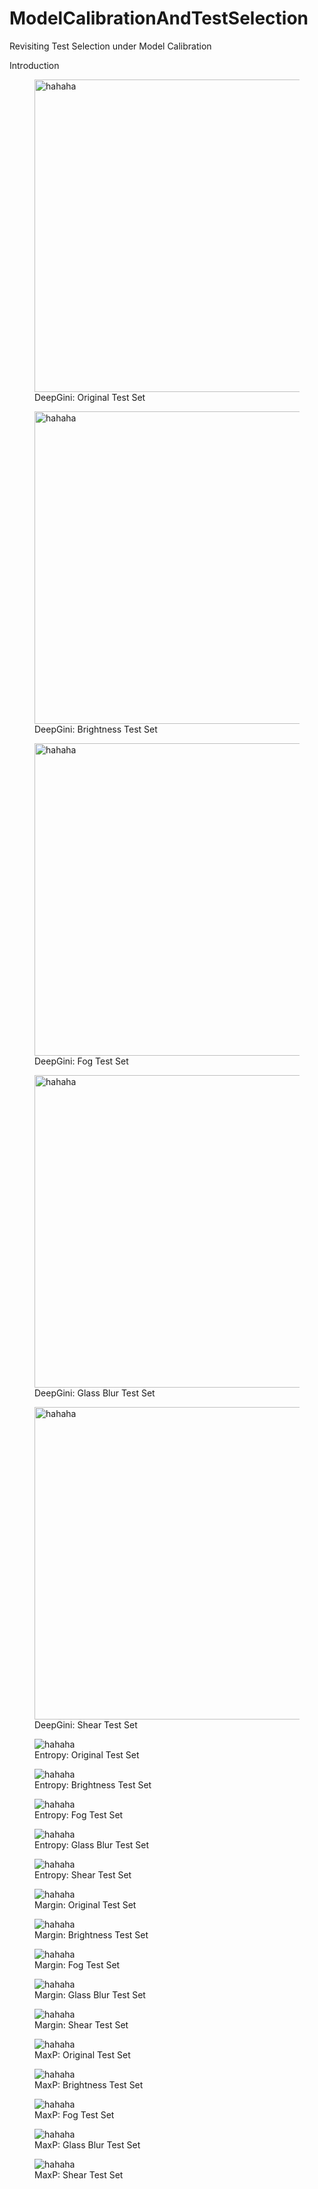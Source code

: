 # ModelCalibrationAndTestSelection
Revisiting Test Selection under Model Calibration

Introduction

<figure>
  <img src=./images/DeepGini_original_viewlevel.png  alt="hahaha", width="500", height="500"> 
  <figcaption>DeepGini: Original Test Set</figcaption>
</figure>

<figure>
  <img src=./images/DeepGini_brightness_viewlevel.png  alt="hahaha" width="500" height="500">
  <figcaption>DeepGini: Brightness Test Set</figcaption>
</figure>

<figure>
  <img src=./images/DeepGini_fog_viewlevel.png  alt="hahaha" width="500" height="500">
  <figcaption>DeepGini: Fog Test Set</figcaption>
</figure>

<figure>
  <img src=./images/DeepGini_glass_blur_viewlevel.png  alt="hahaha" width="500" height="500">
  <figcaption>DeepGini: Glass Blur Test Set</figcaption>
</figure>

<figure>
  <img src=./images/DeepGini_shear_viewlevel.png  alt="hahaha" width="500" height="500">
  <figcaption>DeepGini: Shear Test Set</figcaption>
</figure>

<figure>
  <img src=./images/Entropy_original_viewlevel.png  alt="hahaha"> 
  <figcaption>Entropy: Original Test Set</figcaption>
</figure>

<figure>
  <img src=./images/Entropy_brightness_viewlevel.png  alt="hahaha"> 
  <figcaption>Entropy: Brightness Test Set</figcaption>
</figure>

<figure>
  <img src=./images/Entropy_fog_viewlevel.png  alt="hahaha"> 
  <figcaption>Entropy: Fog Test Set</figcaption>
</figure>

<figure>
  <img src=./images/Entropy_glass_blur_viewlevel.png  alt="hahaha"> 
  <figcaption>Entropy: Glass Blur Test Set</figcaption>
</figure>

<figure>
  <img src=./images/Entropy_shear_viewlevel.png  alt="hahaha"> 
  <figcaption>Entropy: Shear Test Set</figcaption>
</figure>

<figure>
  <img src=./images/Margin_original_viewlevel.png  alt="hahaha"> 
  <figcaption>Margin: Original Test Set</figcaption>
</figure>

<figure>
  <img src=./images/Margin_brightness_viewlevel.png  alt="hahaha"> 
  <figcaption>Margin: Brightness Test Set</figcaption>
</figure>

<figure>
  <img src=./images/Margin_fog_viewlevel.png  alt="hahaha"> 
  <figcaption>Margin: Fog Test Set</figcaption>
</figure>

<figure>
  <img src=./images/Margin_glass_blur_viewlevel.png  alt="hahaha"> 
  <figcaption>Margin: Glass Blur Test Set</figcaption>
</figure>

<figure>
  <img src=./images/Margin_shear_viewlevel.png  alt="hahaha"> 
  <figcaption>Margin: Shear Test Set</figcaption>
</figure>

<figure>
  <img src=./images/MaxP_original_viewlevel.png  alt="hahaha"> 
  <figcaption>MaxP: Original Test Set</figcaption>
</figure>

<figure>
  <img src=./images/MaxP_brightness_viewlevel.png  alt="hahaha"> 
  <figcaption>MaxP: Brightness Test Set</figcaption>
</figure>

<figure>
  <img src=./images/MaxP_fog_viewlevel.png  alt="hahaha"> 
  <figcaption>MaxP: Fog Test Set</figcaption>
</figure>

<figure>
  <img src=./images/MaxP_glass_blur_viewlevel.png  alt="hahaha"> 
  <figcaption>MaxP: Glass Blur Test Set</figcaption>
</figure>

<figure>
  <img src=./images/MaxP_shear_viewlevel.png  alt="hahaha"> 
  <figcaption>MaxP: Shear Test Set</figcaption>
</figure>